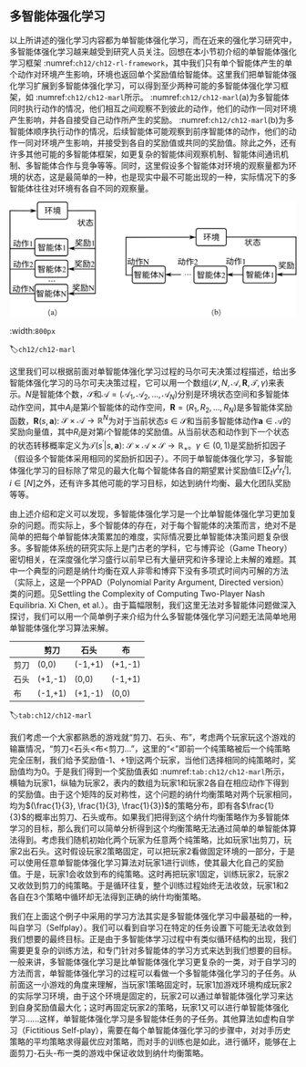 ## 多智能体强化学习

以上所讲述的强化学习内容都为单智能体强化学习，而在近来的强化学习研究中，多智能体强化学习越来越受到研究人员关注。回想在本小节初介绍的单智能体强化学习框架 :numref:`ch12/ch12-rl-framework`，其中我们只有单个智能体产生的单个动作对环境产生影响，环境也返回单个奖励值给智能体。这里我们把单智能体强化学习扩展到多智能体强化学习，可以得到至少两种可能的多智能体强化学习框架，如 :numref:`ch12/ch12-marl`所示。 :numref:`ch12/ch12-marl`(a)为多智能体同时执行动作的情况，他们相互之间观察不到彼此的动作，他们的动作一同对环境产生影响，并各自接受自己动作所产生的奖励。 :numref:`ch12/ch12-marl`(b)为多智能体顺序执行动作的情况，后续智能体可能观察到前序智能体的动作，他们的动作一同对环境产生影响，并接受到各自的奖励值或共同的奖励值。除此之外，还有许多其他可能的多智能体框架，如更复杂的智能体间观察机制、智能体间通讯机制、多智能体合作与竞争等等。同时，这里假设多个智能体对环境的观察量都为环境的状态，这是最简单的一种，也是现实中最不可能出现的一种，实际情况下的多智能体往往对环境有各自不同的观察量。

![两种可能的多智能体强化学习框架：（a）同步式多智能体决策；（b）异步式多智能体决策。](../img/ch12/ch12-marl.png)

:width:`800px`

:label:`ch12/ch12-marl`

这里我们可以根据前面对单智能体强化学习过程的马尔可夫决策过程描述，给出多智能体强化学习的马尔可夫决策过程，它可以用一个数组$(\mathcal{S}, N, \boldsymbol{\mathcal{A}}, \mathbf{R}, \mathcal{T}, \gamma)$来表示。$N$是智能体个数，$\mathcal{S}$和$\boldsymbol{\mathcal{A}}=(\mathcal{A}_1, \mathcal{A}_2, ..., \mathcal{A}_N)$分别是环境状态空间和多智能体动作空间，其中$A_i$是第$i$个智能体的动作空间，$\mathbf{R}=(R_1, R_2, ..., R_N)$是多智能体奖励函数，$\mathbf{R}(s,\mathbf{a})$: $\mathcal{S}\times \boldsymbol{\mathcal{A}}\rightarrow \mathbb{R}^N$为对于当前状态$s\in\mathcal{S}$和当前多智能体动作$\mathbf{a}\in\boldsymbol{\mathcal{A}}$的奖励向量值，其中$R_i$是对第$i$个智能体的奖励值。从当前状态和动作到下一个状态的状态转移概率定义为$\mathcal{T}(s^\prime|s,\mathbf{a})$: $\mathcal{S}\times\boldsymbol{\mathcal{A}}\times\mathcal{S}\rightarrow \mathbb{R}_+$。$\gamma\in(0,1)$是奖励折扣因子（假设多个智能体采用相同的奖励折扣因子）。不同于单智能体强化学习，多智能体强化学习的目标除了常见的最大化每个智能体各自的期望累计奖励值$\mathbb{E}[\sum_t \gamma^t r^i_t], i\in[N]$之外，还有许多其他可能的学习目标，如达到纳什均衡、最大化团队奖励等等。

由上述介绍和定义可以发现，多智能体强化学习是一个比单智能体强化学习更加复杂的问题。而实际上，多个智能体的存在，对于每个智能体的决策而言，绝对不是简单的把每个单智能体决策累加的难度，实际情况要比单智能体决策问题复杂很多。多智能体系统的研究实际上是门古老的学科，它与博弈论（Game Theory）密切相关，在深度强化学习盛行以前早已有大量研究和许多理论上未解的难题。其中一个典型的问题是纳什均衡在双人非零和博弈下没有多项式时间内可解的方法（实际上，这是一个PPAD（Polynomial Parity Argument, Directed version）类的问题。见Settling the Complexity of Computing Two-Player Nash Equilibria. Xi Chen, et al.）。由于篇幅限制，我们这里无法对多智能体问题做深入探讨，我们可以用一个简单例子来介绍为什么多智能体强化学习问题无法简单地用单智能体强化学习算法来解。

|     | 剪刀    | 石头    | 布     |
| --- | ------- | ------- | ------- |
| 剪刀  | (0,0)   | (-1,+1) | (+1,-1) |
| 石头  | (+1,-1) | (0,0)   | (-1,+1) |
| 布   | (-1,+1) | (+1,-1) | (0,0)   |
:label:`tab:ch12/ch12-marl`

我们考虑一个大家都熟悉的游戏就“剪刀、石头、布”，考虑两个玩家玩这个游戏的输赢情况，“剪刀<石头<布<剪刀...”，这里的“<”即前一个纯策略被后一个纯策略完全压制，我们给予奖励值-1、+1到这两个玩家，当他们选择相同的纯策略时，奖励值均为0。于是我们得到一个奖励值表如 :numref:`tab:ch12/ch12-marl`所示，横轴为玩家1，纵轴为玩家2，表内的数组为玩家1和玩家2各自在相应动作下得到的奖励值。由于这个矩阵的反对称性，这个问题的纳什均衡策略对两个玩家相同，均为$(\frac{1}{3}, \frac{1}{3}, \frac{1}{3})$的策略分布，即有各$\frac{1}{3}$的概率出剪刀、石头或布。如果我们把得到这个纳什均衡策略作为多智能体学习的目标，那么我们可以简单分析得到这个均衡策略无法通过简单的单智能体算法得到。考虑我们随机初始化两个玩家为任意两个纯策略，比如玩家1出剪刀，玩家2出石头。这时假设玩家2策略固定，可以把玩家2看做固定环境的一部分，于是可以使用任意单智能体强化学习算法对玩家1进行训练，使其最大化自己的奖励值。于是，玩家1会收敛到布的纯策略。这时再把玩家1固定，训练玩家2，玩家2又收敛到剪刀的纯策略。于是循环往复，整个训练过程始终无法收敛，玩家1和2各自在3个策略中循环却无法得到正确的纳什均衡策略。

我们在上面这个例子中采用的学习方法其实是多智能体强化学习中最基础的一种，叫自学习（Selfplay）。我们可以看到自学习在特定的任务设置下可能无法收敛到我们想要的最终目标。正是由于多智能体学习过程中有类似循环结构的出现，我们需要更复杂的训练方法，和专门针对多智能体的学习方式来达到我们想要的目标。一般来讲，多智能体强化学习是比单智能体强化学习更复杂的一类，对于自学习的方法而言，单智能体强化学习的过程可以看做一个多智能体强化学习的子任务。从前面这一小游戏的角度来理解，当玩家1策略固定时，玩家1加游戏环境构成玩家2的实际学习环境，由于这个环境是固定的，玩家2可以通过单智能体强化学习来达到自身奖励值最大化；这时再固定玩家2的策略，玩家1又可以进行单智能体强化学习......这样，单智能体强化学习是多智能体任务的子任务。其他算法如虚构自学习（Fictitious Self-play），需要在每个单智能体强化学习的步骤中，对对手历史策略的平均策略求得最优应对策略，而对手的训练也是如此，进行循环，能够在上面剪刀-石头-布一类的游戏中保证收敛到纳什均衡策略。